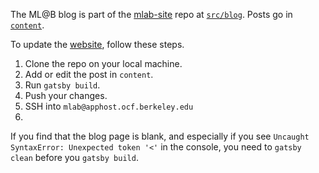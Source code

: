 The ML@B blog is part of the [mlab-site](https://github.com/mlberkeley/mlab-site) repo at  [`src/blog`](https://github.com/mlberkeley/mlab-site/tree/master/src/blog). Posts go in [`content`](https://github.com/mlberkeley/mlab-site/tree/master/src/blog/content/posts).

To update the [website](http://ml.berkeley.edu/blog), follow these steps.

1. Clone the repo on your local machine.
2. Add or edit the post in `content`.
3. Run `gatsby build`.
4. Push your changes.
5. SSH into `mlab@apphost.ocf.berkeley.edu`
6. 


If you find that the blog page is blank, and especially if you see `Uncaught SyntaxError: Unexpected token '<'` in the console, you need to `gatsby clean` before you `gatsby build`.
